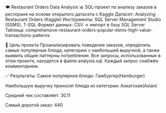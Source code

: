 🍽️ Restaurant Orders Data Analysis
📊 SQL-проект по анализу заказов в ресторане на основе открытого датасета с Kaggle
Датасет:
Analyzing Restaurant Orders (Kaggle)
Инструменты: SQL Server Management Studio (SSMS), T-SQL
Формат данных: CSV → импорт в базу SQL Server
Таблица: comprehensive-restaurant-orders-popular-items-high-value-transactions-patterns

📌 Цель проекта
Проанализировать поведение заказов, определить самые популярные блюда, категорию с наибольшей выручкой, а также выявить общие паттерны потребления.
Все запросы, использованные в этом проекте, находятся в файле analysis.sql. Каждый запрос снабжён комментарием.

✅ Результаты:
Самое популярное блюдо: Гамбургер(Hamburger)

Наибольшую выручку приносят блюда из категории: Азиатская(Asian)

Средний чек составляет: 30.11

Самый дорогой заказ: 440
